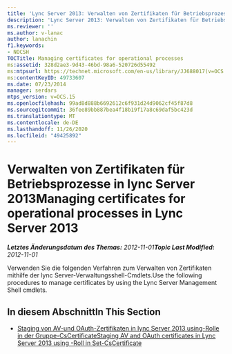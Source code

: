 ```yaml
---
title: 'Lync Server 2013: Verwalten von Zertifikaten für Betriebsprozesse'
description: 'Lync Server 2013: Verwalten von Zertifikaten für Betriebsprozesse.'
ms.reviewer: ''
ms.author: v-lanac
author: lanachin
f1.keywords:
- NOCSH
TOCTitle: Managing certificates for operational processes
ms:assetid: 328d2ae3-9d43-46bd-98a6-520726d55492
ms:mtpsurl: https://technet.microsoft.com/en-us/library/JJ688017(v=OCS.15)
ms:contentKeyID: 49733607
ms.date: 07/23/2014
manager: serdars
mtps_version: v=OCS.15
ms.openlocfilehash: 99ad8d888b6692612c6f931d24d9062cf45f87d8
ms.sourcegitcommit: 36fee89bb887bea4f18b19f17a8c69daf5bc423d
ms.translationtype: MT
ms.contentlocale: de-DE
ms.lasthandoff: 11/26/2020
ms.locfileid: "49425892"
---
```

# <a name="managing-certificates-for-operational-processes-in-lync-server-2013"></a><span data-ttu-id="2325c-103">Verwalten von Zertifikaten für Betriebsprozesse in lync Server 2013</span><span class="sxs-lookup"><span data-stu-id="2325c-103">Managing certificates for operational processes in Lync Server 2013</span></span>

<div data-xmlns="http://www.w3.org/1999/xhtml">

<div class="topic" data-xmlns="http://www.w3.org/1999/xhtml" data-msxsl="urn:schemas-microsoft-com:xslt" data-cs="https://msdn.microsoft.com/">

<div data-asp="https://msdn2.microsoft.com/asp">



</div>

<div id="mainSection">

<div id="mainBody"><span data-ttu-id="2325c-104">

<span> </span></span><span class="sxs-lookup"><span data-stu-id="2325c-104">

<span> </span></span></span>

<span data-ttu-id="2325c-105">_**Letztes Änderungsdatum des Themas:** 2012-11-01_</span><span class="sxs-lookup"><span data-stu-id="2325c-105">_**Topic Last Modified:** 2012-11-01_</span></span>

<span data-ttu-id="2325c-106">Verwenden Sie die folgenden Verfahren zum Verwalten von Zertifikaten mithilfe der lync Server-Verwaltungsshell-Cmdlets.</span><span class="sxs-lookup"><span data-stu-id="2325c-106">Use the following procedures to manage certificates by using the Lync Server Management Shell cmdlets.</span></span>

<div>

## <a name="in-this-section"></a><span data-ttu-id="2325c-107">In diesem Abschnitt</span><span class="sxs-lookup"><span data-stu-id="2325c-107">In This Section</span></span>

  - [<span data-ttu-id="2325c-108">Staging von AV-und OAuth-Zertifikaten in lync Server 2013 using-Rolle in der Gruppe-CsCertificate</span><span class="sxs-lookup"><span data-stu-id="2325c-108">Staging AV and OAuth certificates in Lync Server 2013 using -Roll in Set-CsCertificate</span></span>](lync-server-2013-staging-av-and-oauth-certificates-using-roll-in-https://docs.microsoft.com/powershell/module/skype/Set-CsCertificate)

<span data-ttu-id="2325c-109"></div>

</div>

<span> </span>

</div>

</div>

</span><span class="sxs-lookup"><span data-stu-id="2325c-109"></div>

</div>

<span> </span>

</div>

</div>

</span></span></div>

